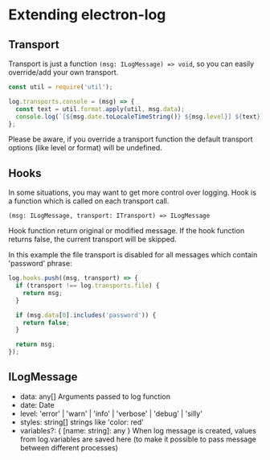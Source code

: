 # Extending electron-log

## Transport

Transport is just a function `(msg: ILogMessage) => void`, so you can
easily override/add your own transport.

```js
const util = require('util');

log.transports.console = (msg) => {
  const text = util.format.apply(util, msg.data);
  console.log(`[${msg.date.toLocaleTimeString()} ${msg.level}] ${text}`);
};
```

Please be aware, if you override a transport function the default
transport options (like level or format) will be undefined.

## Hooks

In some situations, you may want to get more control over logging. Hook
is a function which is called on each transport call.

`(msg: ILogMessage, transport: ITransport) => ILogMessage`

Hook function return original or modified message. If the hook function
returns false, the current transport will be skipped.

In this example the file transport is disabled for all messages which
contain 'password' phrase:

```js
log.hooks.push((msg, transport) => {
  if (transport !== log.transports.file) {
    return msg;
  }

  if (msg.data[0].includes('password')) {
    return false;
  }

  return msg;
});
```

## ILogMessage

 - data: any[] Arguments passed to log function
 - date: Date
 - level: 'error' | 'warn' | 'info' | 'verbose' | 'debug' | 'silly'
 - styles: string[] strings like 'color: red' 
 - variables?: { [name: string]: any } When log message is created,
   values from log.variables are saved here (to make it possible to
   pass message between different processes)

